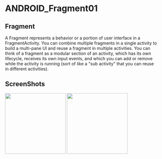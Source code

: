 # ANDROID_Fragment01
Fragment
-----------
 
A Fragment represents a behavior or a portion of user interface in a FragmentActivity. You can combine multiple fragments in a single activity to build a multi-pane UI and reuse a fragment in multiple activities. You can think of a fragment as a modular section of an activity, which has its own lifecycle, receives its own input events, and which you can add or remove while the activity is running (sort of like a "sub activity" that you can reuse in different activities).

ScreenShots
-----------
<div>
<img width="200" src="https://user-images.githubusercontent.com/32612534/40485605-53120682-5f5f-11e8-9d80-763fe753eb8b.png">
<img width="200" src="https://user-images.githubusercontent.com/32612534/40485606-54117374-5f5f-11e8-8703-d9d97484eba6.png">
</div>

